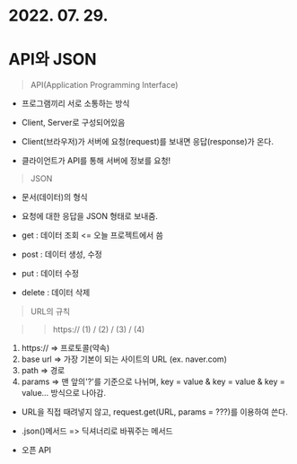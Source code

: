 # 2022. 07. 29.

# API와 JSON

> API(Application Programming Interface)

- 프로그램끼리 서로 소통하는 방식

- Client, Server로 구성되어있음

- Client(브라우저)가 서버에 요청(request)를 보내면 응답(response)가 온다.

- 클라이언트가 API를 통해 서버에 정보를 요청!

> JSON

- 문서(데이터)의 형식

- 요청에 대한 응답을 JSON 형태로 보내줌.

- get : 데이터 조회 <= 오늘 프로젝트에서 씀

- post : 데이터 생성, 수정

- put : 데이터 수정

- delete : 데이터 삭제

> URL의 규칙

>> https:// (1) / (2) / (3) / (4)

1. https:// => 프로토콜(약속)
2. base url => 가장 기본이 되는 사이트의 URL (ex. naver.com)
3. path => 경로
4. params => 맨 앞의'?'를 기준으로 나뉘며, key = value & key = value & key = value... 방식으로 나아감. 

- URL을 직접 때려넣지 않고, request.get(URL, params = ???)를 이용하여 쓴다.

- .json()메서드 => 딕셔너리로 바꿔주는 메서드

- 오픈 API